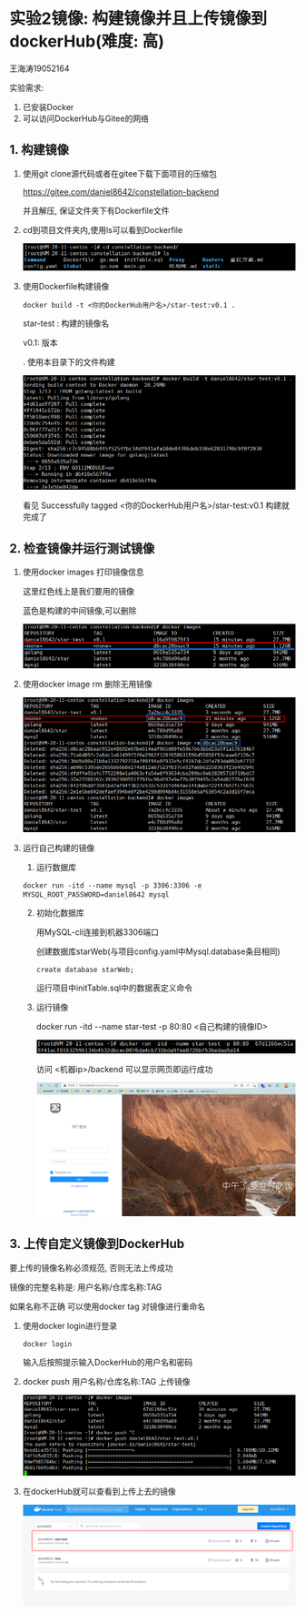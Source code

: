 # 实验2镜像: 构建镜像并且上传镜像到dockerHub(难度: 高)

王海涛19052164

实验需求:

1. 已安装Docker
2. 可以访问DockerHub与Gitee的网络

## 1. 构建镜像

1. 使用git clone源代码或者在gitee下载下面项目的压缩包

   https://gitee.com/daniel8642/constellation-backend

   并且解压, 保证文件夹下有Dockerfile文件

2. cd到项目文件夹内,使用ls可以看到Dockerfile

   ![下载项目](images/下载项目.png)

3. 使用Dockerfile构建镜像

   ```shell
   docker build -t <你的DockerHub用户名>/star-test:v0.1 .
   ```

   star-test : 构建的镜像名

   v0.1: 版本
   
   . 使用本目录下的文件构建
   
   ![构建镜像](images/构建镜像.png)
   
   看见 Successfully tagged <你的DockerHub用户名>/star-test:v0.1 构建就完成了
   

## 2. 检查镜像并运行测试镜像

1. 使用docker images 打印镜像信息

   这里红色线上是我们要用的镜像

   蓝色是构建的中间镜像,可以删除

   ![构建结果](images/构建结果.png)

2. 使用docker image rm 删除无用镜像

   ![删除镜像](images/删除镜像.png)

3. 运行自己构建的镜像

   1. 运行数据库
   ```
   docker run -itd --name mysql -p 3306:3306 -e MYSQL_ROOT_PASSWORD=daniel8642 mysql
   ```
   2. 初始化数据库
   
      用MySQL-cli连接到机器3306端口
   
      创建数据库starWeb(与项目config.yaml中Mysql.database条目相同)
   
      ```
      create database starWeb;
      ```
   
      运行项目中initTable.sql中的数据表定义命令
   
   3. 运行镜像
   
      docker run -itd --name star-test -p 80:80  <自己构建的镜像ID>
   
      ![运行镜像](images/运行镜像.png)
   
      访问 <机器ip>/backend 可以显示网页即运行成功
   
      ![网页效果](images/网页效果.png)

## 3. 上传自定义镜像到DockerHub

要上传的镜像名称必须规范, 否则无法上传成功

镜像的完整名称是: 用户名称/仓库名称:TAG

如果名称不正确 可以使用docker tag 对镜像进行重命名

1. 使用docker login进行登录

   ```
   docker login
   ```

   输入后按照提示输入DockerHub的用户名和密码

2. docker push 用户名称/仓库名称:TAG 上传镜像

   ![上传镜像](images/上传镜像.png)

3. 在dockerHub就可以查看到上传上去的镜像

   ![上传完成](images/上传完成.png)
